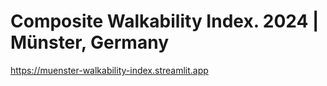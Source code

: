 # Composite Walkability Index. 2024 | Münster, Germany

https://muenster-walkability-index.streamlit.app
